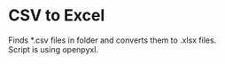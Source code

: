 # CSV to Excel

Finds *.csv files in folder and converts them to .xlsx files.  
Script is using openpyxl.
